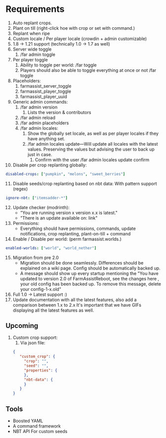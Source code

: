 # Requirements

1. Auto replant crops.
2. Plant on till (right-click hoe with crop or set with command.)
3. Replant when ripe
4. Custom locale / Per player locale (crowdin + admin customizable)
5. 1.8 → 1.21 support (technically 1.0 → 1.7 as well)
6. Server wide toggle
   1. /far admin toggle
7. Per player toggle
   1. Ability to toggle per world: /far toggle <world-name>
   2. Players should also be able to toggle everything at once or not /far toggle
8. Placeholders:
   1. farmassist_server_toggle
   2. farmassist_player_toggle
   3. farmassist_player_uuid
9. Generic admin commands:
   1. /far admin version
      1. Lists the version & contributors
   2. /far admin reload
   3. /far admin placeholders
   4. /far admin locales:
      1. Show the globally set locale, as well as per player locales if they have anything set.
      2. /far admin locales update—Will update all locales with the latest values. Preserving the values but advising the 
      user to back up just in case.
         1. Confirm with the user /far admin locales update confirm
10. Disable per crop replanting globally:
   ```yaml
  disabled-crops: ["pumpkin", "melons", "sweet_berries"]
   ```
11. Disable seeds/crop replanting based on nbt data: With pattern support (regex)
   ```yaml
   ignore-nbt: ["itemsadder-*"]
   ```
12. Update checker (modrinth): 
      * "You are running version x version x.x is latest."
      * "There is an update available on: link"
13. Permissions:
    * Everything should have permissions, commands, update notifications, crop replanting, plant-on-till + command
14. Enable / Disable per world: (perm farmassist.worlds.<name>)
   ```yaml
   enabled-worlds: ["world", "world_nether"]
   ```
15. Migration from pre 2.0
    * Migration should be done seamlessly. Differences should be explained on a wiki page. 
    Config should be automatically backed up.
    * A message should show up every startup mentioning the "You have updated to version 2.0 of FarmAssistReboot, see the changes here <link>, your old config has been backed up. To remove this message, delete your config-1-x.old"
16. Full 1.0 -> Latest support :)
17. Update documentation with all the latest features, also add a comparison between 1.x to 2.x
    It's important that we have GIFs displaying all the latest features as well.

## Upcoming
1. Custom crop support:
   1. Via json file:
   ```json
   {
      "custom_crop": {
        "crop": "",
        "seed": "",
        "properties": {
        },
        "nbt-data": {
        }
      }
   }
   ```

## Tools

* Boosted YAML
* A command framework
* NBT API For custom seeds